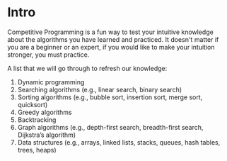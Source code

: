 # Intro
Competitive Programming is a fun way to test your intuitive knowledge about the algorithms you have learned and practiced. 
It doesn't matter if you are a beginner or an expert, if you would like to make your intuition stronger, you must practice.

A list that we will go through to refresh our knowledge:

1. Dynamic programming
2. Searching algorithms (e.g., linear search, binary search)
3. Sorting algorithms (e.g., bubble sort, insertion sort, merge sort, quicksort)
4. Greedy algorithms
5. Backtracking
6. Graph algorithms (e.g., depth-first search, breadth-first search, Dijkstra’s algorithm)
7. Data structures (e.g., arrays, linked lists, stacks, queues, hash tables, trees, heaps)
